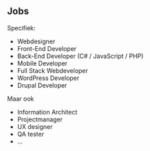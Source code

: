 Jobs
----

Specifiek:

 - Webdesigner
 - Front-End Developer
 - Back-End Developer (C# / JavaScript / PHP)
 - Mobile Developer
 - Full Stack Webdeveloper
 - WordPress Developer
 - Drupal Developer

Maar ook
 - Information Architect
 - Projectmanager
 - UX designer
 - QA tester
 - …
